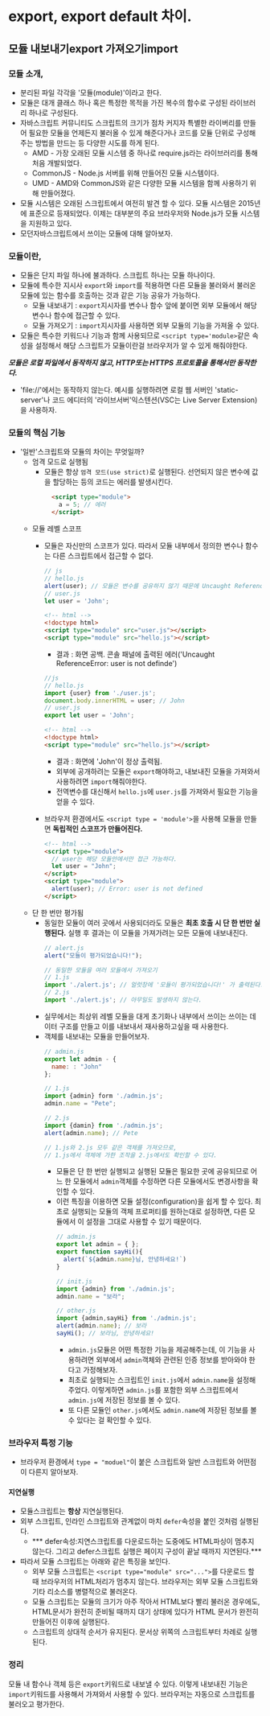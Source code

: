 # export, export default 차이.
## 모듈 내보내기export 가져오기import
### 모듈 소개,
- 분리된 파일 각각을 '모듈(module)'이라고 한다.
- 모듈은 대개 클래스 하나 혹은 특정한 목적을 가진 복수의 함수로 구성된 라이브러리 하나로 구성된다.
- 자바스크립트 커뮤니티도 스크립트의 크기가 점차 커지자 특별한 라이버리를 만들어 필요한 모듈을 언제든지 불러올 수 있게 해준다거나 코드를 모듈 단위로 구성해주는 방법을 만드는 등 다양한 시도를 하게 된다.
  - AMD - 가장 오래된 모듈 시스템 중 하나로 require.js라는 라이브러리를 통해 처음 개발되었다.
  - CommonJS - Node.js 서버를 위해 만들어진 모듈 시스템이다.
  - UMD - AMD와 CommonJS와 같은 다양한 모듈 시스템을 함께 사용하기 위해 만들어졌다.
- 모듈 시스템은 오래된 스크립트에서 여전히 발견 할 수 있다. 모듈 시스템은 2015년에 표준으로 등재되었다. 이제는 대부분의 주요 브라우저와 Node.js가 모듈 시스템을 지원하고 있다. 
- 모던자바스크립트에서 쓰이는 모듈에 대해 알아보자.
### 모듈이란, 
- 모듈은 단지 파일 하나에 불과하다. 스크립트 하나는 모듈 하나이다.
- 모듈에 특수한 지시사 `export`와 `import`를 적용하면 다른 모듈을 불러와서 불러온 모듈에 있는 함수를 호출하는 것과 같은 기능 공유가 가능하다. 
  - 모듈 내보내기 : `export`지시자를 변수나 함수 앞에 붙이면 외부 모듈에서 해당 변수나 함수에 접근할 수 있다.
  - 모듈 가져오기 : `import`지시자를 사용하면 외부 모듈의 기능을 가져올 수 있다.
- 모듈은 특수한 키워드나 기능과 함께 사용되므로 `<script type='module>`같은 속성을 설정해서 해당 스크립트가 모듈이란걸 브라우저가 알 수 있게 해줘야한다.

***모듈은 로컬 파일에서 동작하지 않고, HTTP또는 HTTPS 프로토콜을 통해서만 동작한다.***
- 'file://'에서는 동작하지 않는다. 예시를 실행하려면 로컬 웹 서버인 'static-server'나 코드 에디터의 '라이브서버'익스텐션(VSC는 Live Server Extension)을 사용하자.
### 모듈의 핵심 기능
- '일반'스크립트와 모듈의 차이는 무엇일까?
  - 엄격 모드로 실행됨 
    - 모듈은 항상 `엄격 모드(use strict)`로 실행된다. 선언되지 않은 변수에 값을 할당하는 등의 코드는 에러를 발생시킨다.
      ```html
        <script type="module">
          a = 5; // 에러
        </script>
      ```
  - 모듈 레벨 스코프
    - 모듈은 자신만의 스코프가 있다. 따라서 모듈 내부에서 정의한 변수나 함수는 다른 스크립트에서 접근할 수 없다. 
      ```js
      // js
      // hello.js
      alert(user); // 모듈은 변수를 공유하지 않기 때문에 Uncaught ReferenceError: user is not definde 라는 에러가 콘솔 패널에 출력된다.
      // user.js
      let user = 'John';
      ```
      ```html
      <!-- html -->
      <!doctype html>
      <script type="module" src="user.js"></script>
      <script type="module" src="hello.js"></script>
      ```
        - 결과 :  화면 공백. 콘솔 패널에 출력된 에러('Uncaught ReferenceError: user is not definde')

      ```js
      //js
      // hello.js
      import {user} from './user.js';
      document.body.innerHTML = user; // John
      // user.js
      export let user = 'John';
      ```
      ```html
      <!-- html -->
      <!doctype html>
      <script type="module" src="hello.js"></script>
      ```
        - 결과 : 화면에 'John'이 정상 출력됨.
        - 외부에 공개하려는 모듈은 `export`해야하고, 내보내진 모듈을 가져와서 사용하려면 `import`해줘야한다.
        - 전역변수를 대신해서 `hello.js`에 `user.js`를 가져와서 필요한 기능을 얻을 수 있다.
    - 브라우저 환경에서도 `<script type = 'module'>`을 사용해 모듈을 만들면 **독립적인 스코프가 만들어진다.**
      ```html
      <!-- html -->
      <script type="module">
        // user는 해당 모듈안에서만 접근 가능하다.
        let user = "John";
      </script>
      <script type="module">
        alert(user); // Error: user is not defined
      </script>
      ```
  - 단 한 번만 평가됨
    - 동일한 모듈이 여러 곳에서 사용되더라도 모듈은 **최초 호출 시 단 한 번만 실행된다.** 실행 후 결과는 이 모듈을 가져가려는 모든 모듈에 내보내진다.
      ```js
      // alert.js
      alert("모듈이 평가되었습니다!");
      
      // 동일한 모듈을 여러 모듈에서 가져오기
      // 1.js
      import './alert.js'; // 얼럿창에 '모듈이 평가되었습니다!' 가 출력된다.
      // 2.js
      import './alert.js'; // 아무일도 발생하지 않는다.
      ```
    - 실무에서는 최상위 레벨 모듈을 대게 초기화나 내부에서 쓰이는 쓰이는 데이터 구조를 만들고 이를 내보내서 재사용하고싶을 때 사용한다.
    - 객체를 내보내는 모듈을 만들어보자.
      ```js
      // admin.js
      export let admin - {
        name: : "John"
      };

      // 1.js
      import {admin} form './admin.js';
      admin.name = "Pete";

      // 2.js
      import {damin} from './admin.js';
      alert(admin.name); // Pete

      // 1.js와 2.js 모두 같은 객체를 가져오므로, 
      // 1.js에서 객체에 가한 조작을 2.js에서도 확인할 수 있다.
      ```
        - 모듈은 단 한 번만 실행되고 실행된 모듈은 필요한 곳에 공유되므로 어느 한 모듈에서 `admin`객체를 수정하면 다른 모듈에서도 변경사항을 확인할 수 있다.
        - 이런 특징을 이용하면 모듈 설정(configuration)을 쉽게 할 수 있다. 최초로 실행되는 모듈의 객체 프로퍼티를 원하는대로 설정하면, 다른 모듈에서 이 설정을 그대로 사용할 수 있기 때문이다.
          ```js
          // admin.js
          export let admin = { };
          export function sayHi(){
            alert(`${admin.name}님, 안녕하세요!`)
          }

          // init.js
          import {admin} from './admin.js';
          admin.name = "보라";

          // other.js
          import {admin,sayHi} from './admin.js';
          alert(admin.name); // 보라
          sayHi(); // 보라님, 안녕하세요!
          ```
            - `admin.js`모듈은 어떤 특정한 기능을 제공해주는데, 이 기능을 사용하려면 외부에서 `admin`객체와 관련된 인증 정보를 받아와야 한다고 가정해보자.
            - 최초로 실행되는 스크립트인 `init.js`에서 `admin.name`을 설정해주었다. 이렇게하면 `admin.js`를 포함한 외부 스크립트에서 `admin.js`에 저장된 정보를 볼 수 있다.
            - 또 다른 모듈인 `other.js`에서도 `admin.name`에 저장된 정보를 볼 수 있다는 걸 확인할 수 있다.

### 브라우저 특정 기능
- 브라우저 환경에서 `type = "moduel"`이 붙은 스크립트와 일반 스크립트와 어떤점이 다른지 알아보자.
#### 지연실행
- 모듈스크립트는 **항상** 지연실행된다.
- 외부 스크립트, 인라인 스크립트와 관계없이 마치 `defer`속성을 붙인 것처럼 실행된다.
  - *** defer속성:지연스크립트를 다운로드하는 도중에도 HTML파싱이 멈추지 않는다. 그리고 defer스크립트 실행은 페이지 구성이 끝날 때까지 지연된다.***
- 따라서 모듈 스크립트는 아래와 같은 특징을 보인다.
  - 외부 모듈 스크립트는 `<script type="module" src="...">`를 다운로드 할 때 브라우저의 HTML처리가 멈추지 않는다. 브라우저는 외부 모듈 스크립트와 기타 리소스를 병렬적으로 불러온다.
  - 모듈 스크립트는 모듈의 크기가 아주 작아서 HTML보다 빨리 불러온 경우에도, HTML문서가 완전히 준비될 때까지 대기 상태에 있다가 HTML 문서가 완전히 만들어진 이후에 실행된다.
  - 스크립트의 상대적 순서가 유지된다. 문서상 위쪽의 스크립트부터 차례로 실행된다.

### 정리
모듈 내 함수나 객체 등은 `export`키워드로 내보낼 수 있다. 이렇게 내보내진 기능은 `import`키워드를 사용해서 가져와서 사용할 수 있다. 브라우저는 자동으로 스크립트를 불러오고 평가한다.